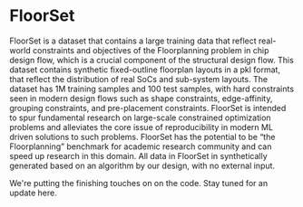 # FloorSet

FloorSet is a dataset that contains a large training data that reflect real-world constraints and objectives of the Floorplanning problem in chip design flow, which is a crucial component of the structural design flow. This dataset contains synthetic fixed-outline floorplan layouts in a pkl format, that reflect the distribution of real SoCs and sub-system layouts. The dataset has 1M training samples and 100 test samples, with hard constraints seen in modern design flows such as shape constraints, edge-affinity, grouping constraints, and pre-placement constraints. FloorSet is intended to spur fundamental research on large-scale constrained optimization problems and alleviates the core issue of reproducibility in modern ML driven solutions to such problems. FloorSet has the potential to be “the Floorplanning” benchmark for academic research community and can speed up research in this domain. All data in FloorSet in synthetically generated based on an algorithm by our design, with no external input.

We're putting the finishing touches on on the code.  Stay tuned for an update here.
